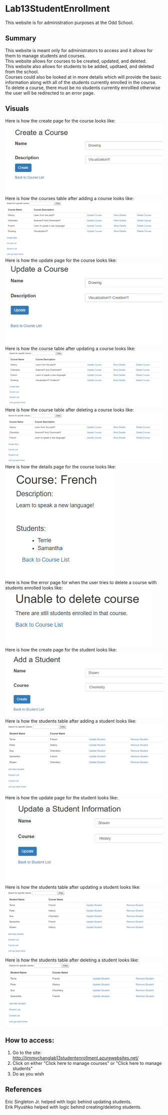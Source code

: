 # Lab13StudentEnrollment
This website is for administration purposes at the Odd School.  

## Summary
This website is meant only for administrators to access
and it allows for them to manage students and courses.  
This website allows for courses to be created, updated, and deleted.  
This website also allows for students to be added, updtaed, and deleted from the school.  
Courses could also be looked at in more details which will provide the basic information 
along with all of the students currently enrolled in the course.  
To delete a course, there must be no students currently enrollled otherwise the user will be redirected to an error page.

## Visuals
Here is how the create page for the course looks like:  
![Course Added](CreateCourse.PNG)  
Here is how the courses table after adding a course looks like:  
![Course Added](CourseAdded.PNG)  
Here is how the update page for the course looks like:  
![Course Added](UpdateCourse.PNG)  
Here is how the course table after updating a course looks like:  
![Course Added](CourseUpdated.PNG)  
Here is how the course table after deleting a course looks like:  
![Course Added](CourseDeleted.PNG)  
Here is how the details page for the course looks like:  
![Course Added](CourseDetails.PNG)  
Here is how the error page for when the user tries to delete a course with students enrolled looks like:  
![Course Added](CourseError.PNG)  
Here is how the create page for the student looks like:  
![Course Added](CreateStudent.PNG)  
Here is how the students table after adding a student looks like:  
![Course Added](StudentAdded.PNG)  
Here is how the update page for the student looks like:  
![Course Added](UpdateStudent.PNG)  
Here is how the students table after updating a student looks like:  
![Course Added](StudentUpdated.PNG)  
Here is how the students table after deleting a student looks like:  
![Course Added](StudentDeleted.PNG)  

## How to access:
1. Go to the site: http://jimmychanglab13studentenrollment.azurewebsites.net/  
2. Click on either "Click here to manage courses" or "Click here to manage students"  
3. Do as you wish  

## References
Eric Singleton Jr. helped with logic behind updating students.  
Erik Plyushko helped with logic behind creating/deleting students.  